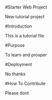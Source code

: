 #Starter Web Project

New tutorial project

#Introduction

This is a tutorial file

#Purpose

To learn and prosper

#Deployment

No thanks

#How To Contribute

Please dont
